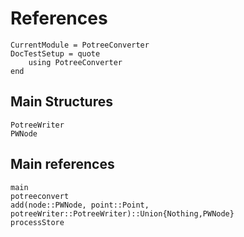# References
```@meta
CurrentModule = PotreeConverter
DocTestSetup = quote
    using PotreeConverter
end
```

## Main Structures
```@docs
PotreeWriter
PWNode
```

## Main references

```@docs
main
potreeconvert
add(node::PWNode, point::Point, potreeWriter::PotreeWriter)::Union{Nothing,PWNode}
processStore
```
